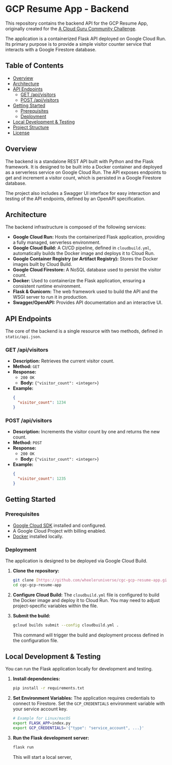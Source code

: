 # GCP Resume App - Backend

This repository contains the backend API for the GCP Resume App, originally created for the [A Cloud Guru Community Challenge](https://www.pluralsight.com/resources/blog/cloud/cloudguruchallenge-your-resume-on-gcp).

The application is a containerized Flask API deployed on Google Cloud Run. Its primary purpose is to provide a simple visitor counter service that interacts with a Google Firestore database.

## Table of Contents

- [Overview](#overview)
- [Architecture](#architecture)
- [API Endpoints](#api-endpoints)
  - [GET /api/visitors](#get-apivisitors)
  - [POST /api/visitors](#post-apivisitors)
- [Getting Started](#getting-started)
  - [Prerequisites](#prerequisites)
  - [Deployment](#deployment)
- [Local Development & Testing](#local-development--testing)
- [Project Structure](#project-structure)
- [License](#license)

## Overview

The backend is a standalone REST API built with Python and the Flask framework. It is designed to be built into a Docker container and deployed as a serverless service on Google Cloud Run. The API exposes endpoints to get and increment a visitor count, which is persisted in a Google Firestore database.

The project also includes a Swagger UI interface for easy interaction and testing of the API endpoints, defined by an OpenAPI specification.

## Architecture

The backend infrastructure is composed of the following services:

* **Google Cloud Run:** Hosts the containerized Flask application, providing a fully managed, serverless environment.
* **Google Cloud Build:** A CI/CD pipeline, defined in `cloudbuild.yml`, automatically builds the Docker image and deploys it to Cloud Run.
* **Google Container Registry (or Artifact Registry):** Stores the Docker images built by Cloud Build.
* **Google Cloud Firestore:** A NoSQL database used to persist the visitor count.
* **Docker:** Used to containerize the Flask application, ensuring a consistent runtime environment.
* **Flask & Gunicorn:** The web framework used to build the API and the WSGI server to run it in production.
* **Swagger/OpenAPI:** Provides API documentation and an interactive UI.

## API Endpoints

The core of the backend is a single resource with two methods, defined in `static/api.json`.

### GET /api/visitors

* **Description:** Retrieves the current visitor count.
* **Method:** `GET`
* **Response:**
    * `200 OK`
    * **Body:** `{"visitor_count": <integer>}`
* **Example:**
    ```json
    {
      "visitor_count": 1234
    }
    ```

### POST /api/visitors

* **Description:** Increments the visitor count by one and returns the new count.
* **Method:** `POST`
* **Response:**
    * `200 OK`
    * **Body:** `{"visitor_count": <integer>}`
* **Example:**
    ```json
    {
      "visitor_count": 1235
    }
    ```

## Getting Started

### Prerequisites

* [Google Cloud SDK](https://cloud.google.com/sdk/docs/install) installed and configured.
* A Google Cloud Project with billing enabled.
* [Docker](https://docs.docker.com/get-docker/) installed locally.

### Deployment

The application is designed to be deployed via Google Cloud Build.

1.  **Clone the repository:**
    ```bash
    git clone [https://github.com/wheeleruniverse/cgc-gcp-resume-app.git](https://github.com/wheeleruniverse/cgc-gcp-resume-app.git)
    cd cgc-gcp-resume-app
    ```

2.  **Configure Cloud Build:** The `cloudbuild.yml` file is configured to build the Docker image and deploy it to Cloud Run. You may need to adjust project-specific variables within the file.

3.  **Submit the build:**
    ```bash
    gcloud builds submit --config cloudbuild.yml .
    ```
    This command will trigger the build and deployment process defined in the configuration file.

## Local Development & Testing

You can run the Flask application locally for development and testing.

1.  **Install dependencies:**
    ```bash
    pip install -r requirements.txt
    ```

2.  **Set Environment Variables:** The application requires credentials to connect to Firestore. Set the `GCP_CREDENTIALS` environment variable with your service account key.
    ```bash
    # Example for Linux/macOS
    export FLASK_APP=index.py
    export GCP_CREDENTIALS='{"type": "service_account", ...}'
    ```

3.  **Run the Flask development server:**
    ```bash
    flask run
    ```
    This will start a local server,
